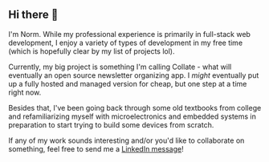 ## Hi there 👋

I'm Norm. While my professional experience is primarily in full-stack web development, I enjoy a variety of types of development in my free time (which is hopefully clear by my list of projects lol).

Currently, my big project is something I'm calling Collate - what will eventually an open source newsletter organizing app. I _might_ eventually put up a fully hosted and managed version for cheap, but one step at a time right now.

Besides that, I've been going back through some old textbooks from college and refamiliarizing myself with microelectronics and embedded systems in preparation to start trying to build some devices from scratch.

If any of my work sounds interesting and/or you'd like to collaborate on something, feel free to send me a [LinkedIn message](https://www.linkedin.com/in/norm-norman/)!

